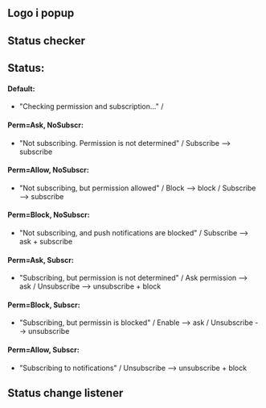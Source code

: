 ## Logo i popup


## Status checker


## Status:


#### Default:
  - "Checking permission and subscription..." / 

#### Perm=Ask, NoSubscr:
  - "Not subscribing. Permission is not determined" / Subscribe --> subscribe

#### Perm=Allow, NoSubscr:
  - "Not subscribing, but permission allowed" / Block --> block / Subscribe --> subscribe

#### Perm=Block, NoSubscr:
  - "Not subscribing, and push notifications are blocked" / Subscribe --> ask + subscribe

#### Perm=Ask, Subscr:
  - "Subscribing, but permission is not determined" / Ask permission --> ask / Unsubscribe --> unsubscribe + block

#### Perm=Block, Subscr:
  - "Subscribing, but permissin is blocked" / Enable --> ask  / Unsubscribe --> unsubscribe

#### Perm=Allow, Subscr:
  - "Subscribing to notifications" / Unsubscribe --> unsubscribe + block




## Status change listener
